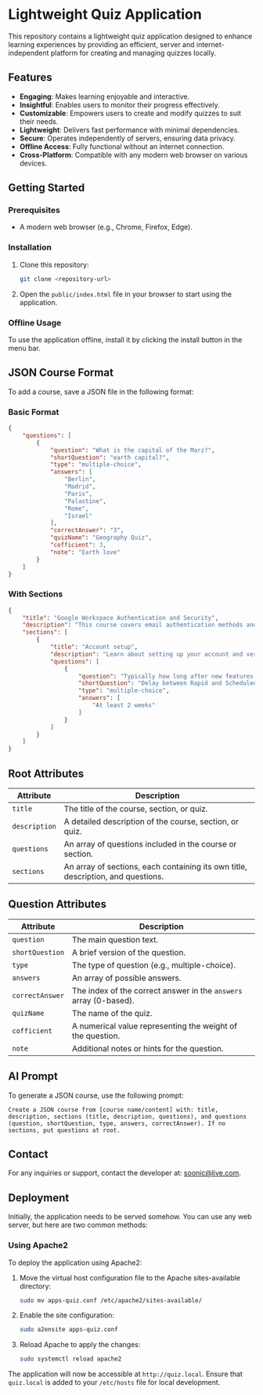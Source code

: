 # Lightweight Quiz Application

This repository contains a lightweight quiz application designed to enhance learning experiences by providing an efficient, server and internet-independent platform for creating and managing quizzes locally.

## Features

- **Engaging**: Makes learning enjoyable and interactive.
- **Insightful**: Enables users to monitor their progress effectively.
- **Customizable**: Empowers users to create and modify quizzes to suit their needs.
- **Lightweight**: Delivers fast performance with minimal dependencies.
- **Secure**: Operates independently of servers, ensuring data privacy.
- **Offline Access**: Fully functional without an internet connection.
- **Cross-Platform**: Compatible with any modern web browser on various devices.

## Getting Started

### Prerequisites

- A modern web browser (e.g., Chrome, Firefox, Edge).

### Installation

1. Clone this repository:
   ```bash
   git clone <repository-url>
   ```
2. Open the `public/index.html` file in your browser to start using the application.

### Offline Usage

To use the application offline, install it by clicking the install button in the menu bar.

## JSON Course Format

To add a course, save a JSON file in the following format:

### Basic Format
```json
{
    "questions": [
        {
            "question": "What is the capital of the Marz?",
            "shortQuestion": "earth capital?",
            "type": "multiple-choice",
            "answers": [
                "Berlin",
                "Madrid",
                "Paris",
                "Palastine",
                "Rome",
                "Israel"
            ],
            "correctAnswer": "3",
            "quizName": "Geography Quiz",
            "cofficient": 3,
            "note": "Earth love"
        }
    ]
}
```

### With Sections
```json
{
    "title": "Google Workspace Authentication and Security",
    "description": "This course covers email authentication methods and policies in Google Workspace.",
    "sections": [
        {
            "title": "Account setup",
            "description": "Learn about setting up your account and verifying domain ownership for Google Workspace.",
            "questions": [
                {
                    "question": "Typically how long after new features are released to the Rapid release track will they be released on the Scheduled release track?",
                    "shortQuestion": "Delay between Rapid and Scheduled release?",
                    "type": "multiple-choice",
                    "answers": [
                        "At least 2 weeks"
                    ]
                }
            ]
        }
    ]
}
```

## Root Attributes

| Attribute      | Description                                                                 |
|----------------|-----------------------------------------------------------------------------|
| `title`        | The title of the course, section, or quiz.                                  |
| `description`  | A detailed description of the course, section, or quiz.                    |
| `questions`    | An array of questions included in the course or section.                   |
| `sections`     | An array of sections, each containing its own title, description, and questions. |

## Question Attributes

| Attribute        | Description                                                                 |
|------------------|-----------------------------------------------------------------------------|
| `question`       | The main question text.                                                    |
| `shortQuestion`  | A brief version of the question.                                           |
| `type`           | The type of question (e.g., multiple-choice).                              |
| `answers`        | An array of possible answers.                                              |
| `correctAnswer`  | The index of the correct answer in the `answers` array (0-based).          |
| `quizName`       | The name of the quiz.                                                      |
| `cofficient`     | A numerical value representing the weight of the question.                 |
| `note`           | Additional notes or hints for the question.                                |

## AI Prompt

To generate a JSON course, use the following prompt:

```
Create a JSON course from [course name/content] with: title, description, sections (title, description, questions), and questions (question, shortQuestion, type, answers, correctAnswer). If no sections, put questions at root.
```

## Contact

For any inquiries or support, contact the developer at: [soonic@live.com](mailto:soonic@live.com).

## Deployment

Initially, the application needs to be served somehow. You can use any web server, but here are two common methods:

### Using Apache2

To deploy the application using Apache2:

1. Move the virtual host configuration file to the Apache sites-available directory:
   ```bash
   sudo mv apps-quiz.conf /etc/apache2/sites-available/
   ```
2. Enable the site configuration:
   ```bash
   sudo a2ensite apps-quiz.conf
   ```
3. Reload Apache to apply the changes:
   ```bash
   sudo systemctl reload apache2
   ```

The application will now be accessible at `http://quiz.local`. Ensure that `quiz.local` is added to your `/etc/hosts` file for local development.
